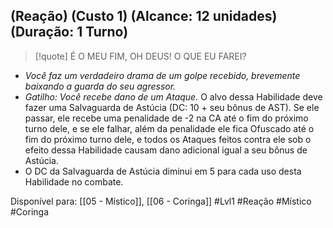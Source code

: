 ## (Reação) (Custo 1) (Alcance: 12 unidades) (Duração: 1 Turno)

> [!quote] É O MEU FIM, OH DEUS! O QUE EU FAREI?

- *Você faz um verdadeiro drama de um golpe recebido, brevemente baixando a guarda do seu agressor.*
- *Gatilho: Você recebe dano de um Ataque.* O alvo dessa Habilidade deve fazer uma Salvaguarda de Astúcia (DC: 10 + seu bônus de AST). Se ele passar, ele recebe uma penalidade de -2 na CA até o fim do próximo turno dele, e se ele falhar, além da penalidade ele fica Ofuscado até o fim do próximo turno dele, e todos os Ataques feitos contra ele sob o efeito dessa Habilidade causam dano adicional igual a seu bônus de Astúcia.
- O DC da Salvaguarda de Astúcia diminui em 5 para cada uso desta Habilidade no combate.

Disponível para: [[05 - Místico]], [[06 - Coringa]]
#Lvl1  #Reação  #Místico #Coringa 